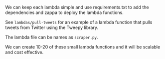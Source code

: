 We can keep each lambda simple and use requirements.txt to add the dependencies and zappa to deploy the lambda functions.

See `lambdas/pull-tweets` for an example of a lambda function that pulls tweets from Twitter using the Tweepy library.

The lambda file can be names as `scraper.py`.

We can create 10-20 of these small lambda functions and it will be scalable and cost effective.
